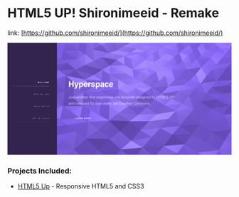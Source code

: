 # HTML5 UP! Shironimeeid - Remake

link: [https://github.com/shironimeeid/](https://github.com/shironimeeid/)

<img src="/images/html5up-vantajs.png">

### Projects Included:
- [HTML5 Up](https://html5up.net/) - Responsive HTML5 and CSS3
